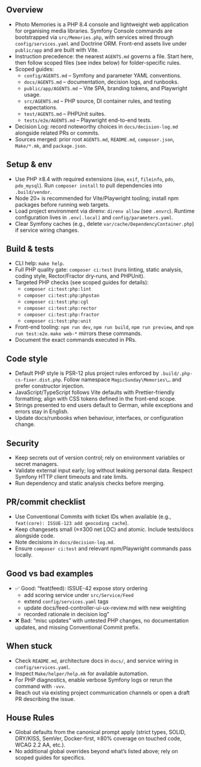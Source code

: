 <!-- Managed by agent: keep sections & order; edit content, not structure. Last updated: 2025-10-13 -->
## Overview
- Photo Memories is a PHP 8.4 console and lightweight web application for organising media libraries. Symfony Console commands are bootstrapped via `src/Memories.php`, with services wired through `config/services.yaml` and Doctrine ORM. Front-end assets live under `public/app` and are built with Vite.
- Instruction precedence: the nearest `AGENTS.md` governs a file. Start here, then follow scoped files (see index below) for folder-specific rules.
- Scoped guides:
  - `config/AGENTS.md` – Symfony and parameter YAML conventions.
  - `docs/AGENTS.md` – documentation, decision logs, and runbooks.
  - `public/app/AGENTS.md` – Vite SPA, branding tokens, and Playwright usage.
  - `src/AGENTS.md` – PHP source, DI container rules, and testing expectations.
  - `test/AGENTS.md` – PHPUnit suites.
  - `tests/e2e/AGENTS.md` – Playwright end-to-end tests.
- Decision Log: record noteworthy choices in `docs/decision-log.md` alongside related PRs or commits.
- Sources merged: prior root `AGENTS.md`, `README.md`, `composer.json`, `Make/*.mk`, and `package.json`.

## Setup & env
- Use PHP ≥8.4 with required extensions (`dom`, `exif`, `fileinfo`, `pdo`, `pdo_mysql`). Run `composer install` to pull dependencies into `.build/vendor`.
- Node 20+ is recommended for Vite/Playwright tooling; install npm packages before running web targets.
- Load project environment via direnv: `direnv allow` (see `.envrc`). Runtime configuration lives in `.env[.local]` and `config/parameters.yaml`.
- Clear Symfony caches (e.g., delete `var/cache/DependencyContainer.php`) if service wiring changes.

## Build & tests
- CLI help: `make help`.
- Full PHP quality gate: `composer ci:test` (runs linting, static analysis, coding style, Rector/Fractor dry-runs, and PHPUnit).
- Targeted PHP checks (see scoped guides for details):
  - `composer ci:test:php:lint`
  - `composer ci:test:php:phpstan`
  - `composer ci:test:php:cgl`
  - `composer ci:test:php:rector`
  - `composer ci:test:php:fractor`
  - `composer ci:test:php:unit`
- Front-end tooling: `npm run dev`, `npm run build`, `npm run preview`, and `npm run test:e2e`. `make web-*` mirrors these commands.
- Document the exact commands executed in PRs.

## Code style
- Default PHP style is PSR-12 plus project rules enforced by `.build/.php-cs-fixer.dist.php`. Follow namespace `MagicSunday\Memories\…` and prefer constructor injection.
- JavaScript/TypeScript follows Vite defaults with Prettier-friendly formatting; align with CSS tokens defined in the front-end scope.
- Strings presented to end users default to German, while exceptions and errors stay in English.
- Update docs/runbooks when behaviour, interfaces, or configuration change.

## Security
- Keep secrets out of version control; rely on environment variables or secret managers.
- Validate external input early; log without leaking personal data. Respect Symfony HTTP client timeouts and rate limits.
- Run dependency and static analysis checks before merging.

## PR/commit checklist
- Use Conventional Commits with ticket IDs when available (e.g., `feat(core): ISSUE-123 add geocoding cache`).
- Keep changesets small (≈≤300 net LOC) and atomic. Include tests/docs alongside code.
- Note decisions in `docs/decision-log.md`.
- Ensure `composer ci:test` and relevant npm/Playwright commands pass locally.

## Good vs bad examples
- ✅ Good: “feat(feed): ISSUE-42 expose story ordering
  - add scoring service under `src/Service/Feed`
  - extend `config/services.yaml` tags
  - update docs/feed-controller-ui-ux-review.md with new weighting
  - recorded rationale in decision log”
- ❌ Bad: “misc updates” with untested PHP changes, no documentation updates, and missing Conventional Commit prefix.

## When stuck
- Check `README.md`, architecture docs in `docs/`, and service wiring in `config/services.yaml`.
- Inspect `Make/helper/help.mk` for available automation.
- For PHP diagnostics, enable verbose Symfony logs or rerun the command with `-vvv`.
- Reach out via existing project communication channels or open a draft PR describing the issue.

## House Rules
- Global defaults from the canonical prompt apply (strict types, SOLID, DRY/KISS, SemVer, Docker-first, ≥80% coverage on touched code, WCAG 2.2 AA, etc.).
- No additional global overrides beyond what’s listed above; rely on scoped guides for specifics.
